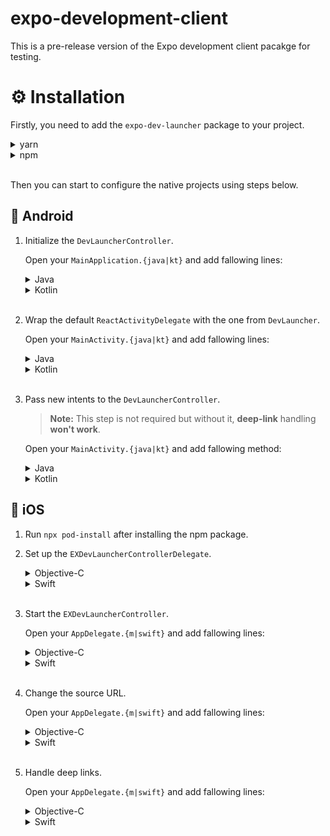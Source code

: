 # expo-development-client

This is a pre-release version of the Expo development client pacakge for testing.

# ⚙️ Installation

Firstly, you need to add the `expo-dev-launcher` package to your project.

<details>
<summary>yarn</summary>

```bash
yarn add expo-dev-launcher expo-dev-menu-interface
```

</details>

<details>
<summary>npm</summary>

```bash
npm install expo-dev-launcher expo-dev-menu-interface
```

</details>

<br>

Then you can start to configure the native projects using steps below.

## 🤖 Android

1.  Initialize the `DevLauncherController`.

    Open your `MainApplication.{java|kt}` and add fallowing lines:

    <details>
    <summary>Java</summary>

    ```java
    ...
    // You need to import the `DevLauncherController` class
    import expo.modules.devlauncher.DevLauncherController;
    ...
    public class MainApplication extends Application implements ReactApplication {
      ...
      @Override
      public void onCreate() {
        super.onCreate();
        ...
        DevLauncherController.initialize(this, mReactNativeHost); // Initialize the `DevLauncherController` with the `ReactNativeHost`
      }
    }
    ```

    </details>
    <details>
    <summary>Kotlin</summary>

    ```kotlin
    ...
    // You need to import the `DevLauncherController` class
    import expo.modules.devlauncher.DevLauncherController;
    ...
    public class MainApplication : Application(), ReactApplication {
      ...
      override public fun onCreate() {
        super.onCreate();
        ...
        DevLauncherController.initialize(this, mReactNativeHost); // Initialize the `DevLauncherController` with the `ReactNativeHost`
      }
    }
    ```

    </details>
    <br>

2.  Wrap the default `ReactActivityDelegate` with the one from `DevLauncher`.

    Open your `MainActivity.{java|kt}` and add fallowing lines:

    <details>
    <summary>Java</summary>

    ```java
    ...
    // You need to import the `DevLauncherController` class
    import expo.modules.devlauncher.DevLauncherController;
    ...
    public class MainActivity extends DevMenuAwareReactActivity {
      ...
      @Override
      protected ReactActivityDelegate createReactActivityDelegate() {
        return DevLauncherController.wrapReactActivityDelegate(
          this,
          () -> new ReactActivityDelegate(this, getMainComponentName()) // Here you can pass your custom `ReactActivityDelegate`
        );
      }
    }
    ```

    </details>
    <details>
    <summary>Kotlin</summary>

    ```kotlin
    ...
    // You need to import the `DevLauncherController` class
    import expo.modules.devlauncher.DevLauncherController;
    ...
    public class MainActivity : DevMenuAwareReactActivity() {
      ...
      protected override fun ReactActivityDelegate createReactActivityDelegate(): ReactActivityDelegate {
        return DevLauncherController.wrapReactActivityDelegate(this) {
          ReactActivityDelegate(this, getMainComponentName()) // Here you can pass your custom `ReactActivityDelegate`
        });
      }
    }
    ```

    </details>

    <br>

3.  Pass new intents to the `DevLauncherController`.

    > **Note:** This step is not required but without it, **deep-link** handling **won't work**.

    Open your `MainActivity.{java|kt}` and add fallowing method:

    <details>
    <summary>Java</summary>

    ```java
    ...
    public class MainActivity extends DevMenuAwareReactActivity {
      ...
      @Override
      public void onNewIntent(Intent intent) {
        if (DevLauncherController.tryToHandleIntent(this, intent)) {
          return;
        }
        super.onNewIntent(intent);
      }
    }
    ```

    </details>
    <details>
    <summary>Kotlin</summary>

    ```kotlin
    ...
    public class MainActivity : DevMenuAwareReactActivity() {
      ...
      public override fun onNewIntent(intent: Intent) {
        if (DevLauncherController.tryToHandleIntent(this, intent)) {
          return;
        }
        super.onNewIntent(intent);
      }
    }
    ```

    </details>

## 🍏 iOS

1. Run `npx pod-install` after installing the npm package.

2. Set up the `EXDevLauncherControllerDelegate`.

   <details>
   <summary>Objective-C</summary>

   Open your `AppDelegate.h` and implement `EXDevLauncherControllerDelegate`.

   ```objc
   ...
   // You need to import the `EXDevLauncherController` and `EXDevLauncherControllerDelegate.
   #import <EXDevLauncherController.h>
   ...
   @interface AppDelegate : UMAppDelegateWrapper <RCTBridgeDelegate, EXDevLauncherControllerDelegate> // Here you're implementing the `EXDevLauncherControllerDelegate`

   @end

   ```

   Open your `AppDelegate.m` and add fallowing method:


    ```objc
    ...
    @implementation AppDelegate
    ...
    - (void)developmentClientController:(EXDevLauncherController * )devLauncherController
                didStartWithSuccess:(BOOL)success
    {
      devLauncherController.appBridge = [self initializeReactNativeApp];
    }
    ...
    @end
    ```

    </details>

    <details>
    <summary>Swift</summary>

    Open your `AppDelegate.swift` and implement `EXDevLauncherControllerDelegate`.

    ```swift
    ...
    @UIApplicationMain
    class AppDelegate: UMAppDelegateWrapper, EXDevLauncherControllerDelegate { // You need to implement the `EXDevLauncherControllerDelegate`
      ...
      func developmentClientController(_ devLauncherController: EXDevLauncherController!, didStartWithSuccess success: Bool) {
       devLauncherController.appBridge = initializeReactNativeBridge()
      }
      ...
    }
    ```

    </details>

    <br>

3. Start the `EXDevLauncherController`.

   Open your `AppDelegate.{m|swift}` and add fallowing lines:

   <details>
   <summary>Objective-C</summary>

   ```objc
   @implementation AppDelegate
   ...
   - (BOOL)application:(UIApplication *)application didFinishLaunchingWithOptions:(NSDictionary *)launchOptions
   {
     // Remove [self initializeReactNativeApp];
     // and instead add:
     EXDevLauncherController *controller = [EXDevLauncherController sharedInstance];
     [controller startWithWindow:self.window delegate:self launchOptions:launchOptions];
   }
   ...
   @end
   ```

   </details>
   <details>
   <summary>Swift</summary>

   ```swift
   ...
   @UIApplicationMain
   class AppDelegate: UMAppDelegateWrapper {
     ...
     override func application(_ application: UIApplication, didFinishLaunchingWithOptions launchOptions: [UIApplication.LaunchOptionsKey: Any]?) -> Bool {
       // Remove
       // [self initializeReactNativeApp];
       // and instead add:
       let controller = EXDevLauncherController.sharedInstance()
       controller?.start(with: window, delegate: self, launchOptions: launchOptions);
     }
     ...
   }
   ```

   </details>

   <br>

4. Change the source URL.

   Open your `AppDelegate.{m|swift}` and add fallowing lines:

   <details>
   <summary>Objective-C</summary>

   ```objc
   ...
   @implementation AppDelegate
   ...
   - (NSURL *)sourceURLForBridge:(RCTBridge *)bridge {
   {
     // Remove
     // return [[RCTBundleURLProvider sharedSettings] jsBundleURLForBundleRoot:@"index" fallbackResource:nil];
     // and instead add:
     return [[EXDevLauncherController sharedInstance] sourceUrl];
   }
   ...
   @end
   ```

   </details>
   <details>
   <summary>Swift</summary>

   ```swift
   ...
   @UIApplicationMain
   class AppDelegate: UMAppDelegateWrapper {
     ...
     func sourceURL(for bridge: RCTBridge!) -> URL! {
       // Remove
       // return RCTBundleURLProvider.sharedSettings()?.jsBundleURL(forBundleRoot: "index", fallbackResource: nil)
       // and instead add:
        return EXDevLauncherController.sharedInstance()?.sourceUrl()
     }
     ...
   }
   ```

   </details>

    <br>

5. Handle deep links.

   Open your `AppDelegate.{m|swift}` and add fallowing lines:

   <details>
   <summary>Objective-C</summary>

   ```objc
   ...
   #import <React/RCTLinkingManager.h>
   ...
   @implementation AppDelegate

   - (BOOL)application:(UIApplication *)application openURL:(NSURL *)url options:(NSDictionary<UIApplicationOpenURLOptionsKey,id> *)options
   {
     if ([EXDevLauncherController.sharedInstance onDeepLink:url options:options]) {
      return true;
     }
     return [RCTLinkingManager application:application openURL:url options:options];
   }
   ...
   @end
   ```

   </details>
   <details>
   <summary>Swift</summary>

   ```swift
   ...
   class AppDelegate: UMAppDelegateWrapper {
     ...
     func initializeReactNativeBridge() -> RCTBridge? {
       // change
       // RCTBridge(delegate: self, launchOptions: self.launchOptions)
       // to
       // RCTBridge(delegate: self, launchOptions: EXDevelopmentClientController.sharedInstance()!.getLaunchOptions())
       // the final version looks like this:
       if let bridge = RCTBridge(delegate: self, launchOptions: EXDevelopmentClientController.sharedInstance()!.getLaunchOptions()) {
         ...
       }
     }
     ...
     override func application(_ app: UIApplication, open url: URL, options: [UIApplication.OpenURLOptionsKey : Any] = [:]) -> Bool {
       if (useDevClient && EXDevLauncherController.sharedInstance()!.onDeepLink(url, options: options)) {
          return true;
        }

        return RCTLinkingManager.application(app, open: url, options: options)
     }
   ...
   }
   ```

   </details>
